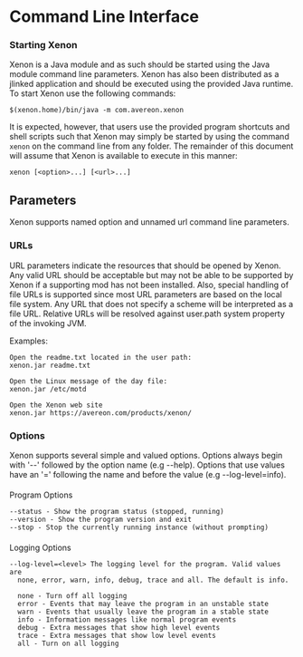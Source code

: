 # Command Line Interface
###  Starting Xenon
Xenon is a Java module and as such should be started using the Java 
module command line parameters. Xenon has also been distributed as a 
jlinked application and should be executed using the provided Java runtime. To 
start Xenon use the following commands:

    $(xenon.home)/bin/java -m com.avereon.xenon

It is expected, however, that users use the provided program shortcuts and shell 
scripts such that Xenon may simply be started by using the command 
`xenon` on the command line from any folder. The remainder of 
this document will assume that Xenon is available to execute in this 
manner:

    xenon [<option>...] [<url>...]

## Parameters
Xenon supports named option and unnamed url command line parameters. 

### URLs
URL parameters indicate the resources that should be opened by Xenon.
Any valid URL should be acceptable but may not be able to be supported by 
Xenon if a supporting mod has not been installed. Also, special 
handling of file URLs is supported since most URL parameters are based on the 
local file system. Any URL that does not specify a scheme will be interpreted
as a file URL. Relative URLs will be resolved against user.path system property
of the invoking JVM.

Examples:

    Open the readme.txt located in the user path:
    xenon.jar readme.txt
    
    Open the Linux message of the day file:
    xenon.jar /etc/motd
    
    Open the Xenon web site
    xenon.jar https://avereon.com/products/xenon/

### Options
Xenon supports several simple and valued options. Options always begin 
with '--' followed by the option name (e.g --help). Options that use values have 
an '=' following the name and before the value (e.g --log-level=info).

####
Program Options

    --status - Show the program status (stopped, running)
    --version - Show the program version and exit
    --stop - Stop the currently running instance (without prompting)

####
Logging Options

    --log-level=<level> The logging level for the program. Valid values are
      none, error, warn, info, debug, trace and all. The default is info.
      
      none - Turn off all logging
      error - Events that may leave the program in an unstable state
      warn - Events that usually leave the program in a stable state
      info - Information messages like normal program events
      debug - Extra messages that show high level events
      trace - Extra messages that show low level events
      all - Turn on all logging

